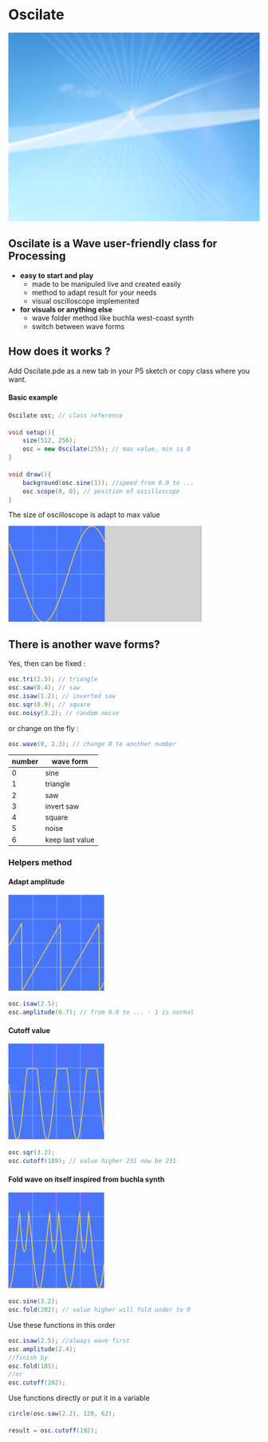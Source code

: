 # Oscilate

![skyFreqExample](assets/skyFreq.png)

## Oscilate is a Wave user-friendly class for Processing
- **easy to start and play**
  - made to be manipuled live and created easily
  - method to adapt result for your needs
  - visual oscilloscope implemented 
- **for visuals or anything else**
  - wave folder method like buchla west-coast synth
  - switch between wave forms
  
## How does it works ?

Add Oscilate.pde as a new tab in your P5 sketch or copy class where you want.

#### Basic example
```java
Oscilate osc; // class reference

void setup(){
    size(512, 256);
    osc = new Oscilate(255); // max value, min is 0
}

void draw(){
    background(osc.sine(1)); //speed from 0.0 to ...
    osc.scope(0, 0); // position of oscilloscope
}
```
The size of oscilloscope is adapt to max value

![basic example](assets/basicExample.png)

## There is another wave forms?

Yes, then can be fixed :
```java
osc.tri(2.5); // triangle
osc.saw(0.4); // saw 
osc.isaw(1.2); // inverted saw
osc.sqr(0.9); // square
osc.noisy(3.2); // random noise
```
or change on the fly : 
```java
osc.wave(0, 2.3); // change 0 to another number
```
| number | wave form       |
|--------|-----------------|
|    0   | sine            |
|    1   | triangle        |
|    2   | saw             |
|    3   | invert saw      |
|    4   | square          |
|    5   | noise           |
|    6   | keep last value |

### Helpers method

#### Adapt amplitude

![amplitude method](assets/amplitude.png)

```java
osc.isaw(2.5);
osc.amplitude(0.7); // from 0.0 to ... - 1 is normal
```

#### Cutoff value

![cutoff example](assets/cutoff.png)

```java
osc.sqr(3.2);
osc.cutoff(189); // value higher 231 now be 231
```

#### Fold wave on itself inspired from buchla synth

![fold example](assets/fold.png)

```java
osc.sine(3.2);
osc.fold(202); // value higher will fold under to 0
```

Use these functions in this order

```java
osc.isaw(2.5); //always wave first
osc.amplitude(2.4); 
//finish by
osc.fold(185);
//or
osc.cutoff(202); 
```

Use functions directly or put it in a variable

```java
circle(osc.saw(2.2), 120, 62);
 
result = osc.cutoff(192); 
```
